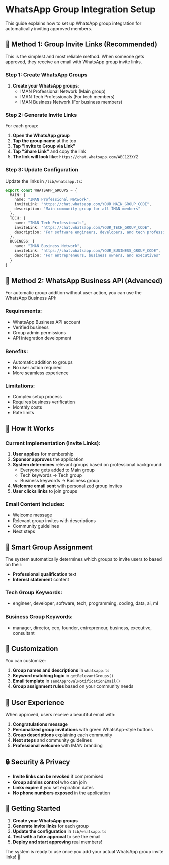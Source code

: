 # WhatsApp Group Integration Setup

This guide explains how to set up WhatsApp group integration for automatically inviting approved members.

## 🔗 Method 1: Group Invite Links (Recommended)

This is the simplest and most reliable method. When someone gets approved, they receive an email with WhatsApp group invite links.

### Step 1: Create WhatsApp Groups

1. **Create your WhatsApp groups**:
   - IMAN Professional Network (Main group)
   - IMAN Tech Professionals (For tech members)
   - IMAN Business Network (For business members)

### Step 2: Generate Invite Links

For each group:

1. **Open the WhatsApp group**
2. **Tap the group name** at the top
3. **Tap "Invite to Group via Link"**
4. **Tap "Share Link"** and copy the link
5. **The link will look like**: `https://chat.whatsapp.com/ABC123XYZ`

### Step 3: Update Configuration

Update the links in `/lib/whatsapp.ts`:

```typescript
export const WHATSAPP_GROUPS = {
  MAIN: {
    name: "IMAN Professional Network",
    inviteLink: "https://chat.whatsapp.com/YOUR_MAIN_GROUP_CODE",
    description: "Main community group for all IMAN members"
  },
  TECH: {
    name: "IMAN Tech Professionals", 
    inviteLink: "https://chat.whatsapp.com/YOUR_TECH_GROUP_CODE",
    description: "For software engineers, developers, and tech professionals"
  },
  BUSINESS: {
    name: "IMAN Business Network",
    inviteLink: "https://chat.whatsapp.com/YOUR_BUSINESS_GROUP_CODE", 
    description: "For entrepreneurs, business owners, and executives"
  }
}
```

## 🤖 Method 2: WhatsApp Business API (Advanced)

For automatic group addition without user action, you can use the WhatsApp Business API:

### Requirements:
- WhatsApp Business API account
- Verified business
- Group admin permissions
- API integration development

### Benefits:
- Automatic addition to groups
- No user action required
- More seamless experience

### Limitations:
- Complex setup process
- Requires business verification
- Monthly costs
- Rate limits

## 📧 How It Works

### Current Implementation (Invite Links):

1. **User applies** for membership
2. **Sponsor approves** the application
3. **System determines** relevant groups based on professional background:
   - Everyone gets added to Main group
   - Tech keywords → Tech group
   - Business keywords → Business group
4. **Welcome email sent** with personalized group invites
5. **User clicks links** to join groups

### Email Content Includes:
- Welcome message
- Relevant group invites with descriptions
- Community guidelines
- Next steps

## 🎯 Smart Group Assignment

The system automatically determines which groups to invite users to based on their:

- **Professional qualification** text
- **Interest statement** content

### Tech Group Keywords:
- engineer, developer, software, tech, programming, coding, data, ai, ml

### Business Group Keywords:
- manager, director, ceo, founder, entrepreneur, business, executive, consultant

## 🔧 Customization

You can customize:

1. **Group names and descriptions** in `whatsapp.ts`
2. **Keyword matching logic** in `getRelevantGroups()`
3. **Email template** in `sendApprovalNotificationEmail()`
4. **Group assignment rules** based on your community needs

## 📱 User Experience

When approved, users receive a beautiful email with:

1. **Congratulations message**
2. **Personalized group invitations** with green WhatsApp-style buttons
3. **Group descriptions** explaining each community
4. **Next steps** and community guidelines
5. **Professional welcome** with IMAN branding

## 🔒 Security & Privacy

- **Invite links can be revoked** if compromised
- **Group admins control** who can join
- **Links expire** if you set expiration dates
- **No phone numbers exposed** in the application

## 🚀 Getting Started

1. **Create your WhatsApp groups**
2. **Generate invite links** for each group
3. **Update the configuration** in `lib/whatsapp.ts`
4. **Test with a fake approval** to see the email
5. **Deploy and start approving** real members!

The system is ready to use once you add your actual WhatsApp group invite links! 🎉
